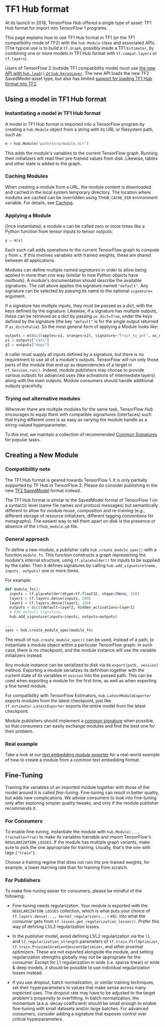 <!--* freshness: { owner: 'maringeorgiev' } *-->

# TF1 Hub format

At its launch in 2018, TensorFlow Hub offered a single type of asset: TF1 Hub
format for import into TensorFlow 1 programs.

This page explains how to use TF1 Hub format in TF1 (or the TF1 compatibility
mode of TF2) with the `hub.Module` class and associated APIs. (The typical use
is to build a `tf.Graph`, possibly inside a TF1 `Estimator`, by combining one or
more models in TF1 Hub format with `tf.compat.layers` or `tf.layers`).

Users of TensorFlow 2 (outside TF1 compatibility mode) must use
[the new API with `hub.load()` or `hub.KerasLayer`](tf2_saved_model.md). The new
API loads the new TF2 SavedModel asset type, but also has limited
[support for loading TF1 Hub format into TF2](migration_tf2.md).

## Using a model in TF1 Hub format

### Instantiating a model in TF1 Hub format

A model in TF1 Hub format is imported into a TensorFlow program by creating a
`hub.Module` object from a string with its URL or filesystem path, such as:

```python
m = hub.Module("path/to/a/module_dir")
```

This adds the module's variables to the current TensorFlow graph.
Running their initializers will read their pre-trained values from disk.
Likewise, tables and other state is added to the graph.

### Caching Modules

When creating a module from a URL, the module content is downloaded and cached
in the local system temporary directory. The location where modules are cached
can be overridden using `TFHUB_CACHE_DIR` environment variable. For details, see
[Caching](caching.md).

### Applying a Module

Once instantiated, a module `m` can be called zero or more times like a Python
function from tensor inputs to tensor outputs:

```python
y = m(x)
```

Each such call adds operations to the current TensorFlow graph to compute
`y` from `x`. If this involves variables with trained weights, these are
shared between all applications.

Modules can define multiple named *signatures* in order to allow being applied
in more than one way (similar to how Python objects have *methods*).
A module's documentation should describe the available
signatures. The call above applies the signature named `"default"`. Any
signature can be selected by passing its name to the optional `signature=`
argument.

If a signature has multiple inputs, they must be passed as a dict, with the keys
defined by the signature. Likewise, if a signature has multiple outputs, these
can be retrieved as a dict by passing `as_dict=True`, under the keys defined by
the signature (the key `"default"` is for the single output returned if
`as_dict=False`). So the most general form of applying a Module looks like:

```python
outputs = m(dict(apples=x1, oranges=x2), signature="fruit_to_pet", as_dict=True)
y1 = outputs["cats"]
y2 = outputs["dogs"]
```

A caller must supply all inputs defined by a signature, but there is no
requirement to use all of a module's outputs.
TensorFlow will run only those parts of the module that end up
as dependencies of a target in `tf.Session.run()`. Indeed, module publishers may
choose to provide various outputs for advanced uses (like activations of
intermediate layers) along with the main outputs. Module consumers should
handle additional outputs gracefully.

### Trying out alternative modules

Whenever there are multiple modules for the same task, TensorFlow Hub
encourages to equip them with compatible signartures (interfaces)
such that trying different ones is as easy as varying the module handle
as a string-valued hyperparameter.

To this end, we maintain a collection of recommended
[Common Signatures](common_signatures/index.md) for popular tasks.


## Creating a New Module

### Compatibility note

The TF1 Hub format is geared towards TensorFlow 1. It is only partially
supported by TF Hub in TensorFlow 2. Please do consider publishing in the new
[TF2 SavedModel](tf2_saved_model.md) format instead.

The TF1 Hub format is similar to the SavedModel format of TensorFlow 1 on a
syntactic level (same file names and protocol messages) but semantically
different to allow for module reuse, composition and re-training (e.g.,
different storage of resource initializers, different tagging conventions for
metagraphs). The easiest way to tell them apart on disk is the presence or
absence of the `tfhub_module.pb` file.

### General approach

To define a new module, a publisher calls `hub.create_module_spec()` with a
function `module_fn`. This function constructs a graph representing the module's
internal structure, using `tf.placeholder()` for inputs to be supplied by
the caller. Then it defines signatures by calling
`hub.add_signature(name, inputs, outputs)` one or more times.

For example:

```python
def module_fn():
  inputs = tf.placeholder(dtype=tf.float32, shape=[None, 50])
  layer1 = tf.layers.dense(inputs, 200)
  layer2 = tf.layers.dense(layer1, 100)
  outputs = dict(default=layer2, hidden_activations=layer1)
  # Add default signature.
  hub.add_signature(inputs=inputs, outputs=outputs)

...
spec = hub.create_module_spec(module_fn)
```

The result of `hub.create_module_spec()` can be used, instead of a path,
to instantiate a module object within a particular TensorFlow graph. In
such case, there is no checkpoint, and the module instance will use the
variable initializers instead.

Any module instance can be serialized to disk via its `export(path, session)`
method. Exporting a module serializes its definition together with the current
state of its variables in `session` into the passed path. This can be used
when exporting a module for the first time, as well as when exporting a fine
tuned module.

For compatibility with TensorFlow Estimators, `hub.LatestModuleExporter` exports
modules from the latest checkpoint, just like `tf.estimator.LatestExporter`
exports the entire model from the latest checkpoint.

Module publishers should implement a [common
signature](common_signatures/index.md) when possible, so that consumers can
easily exchange modules and find the best one for their problem.

### Real example

Take a look at our [text embedding module exporter](https://github.com/tensorflow/hub/blob/master/examples/text_embeddings/export.py)
for a real-world example of how to create a module from a common text embedding
format.


## Fine-Tuning

Training the variables of an imported module together with those of the model
around it is called *fine-tuning*. Fine-tuning can result in better quality, but
adds new complications. We advise consumers to look into fine-tuning only after
exploring simpler quality tweaks, and only if the module publisher recommends
it.

### For Consumers

To enable fine-tuning, instantiate the module with
`hub.Module(..., trainable=True)` to make its variables trainable and
import TensorFlow's `REGULARIZATION_LOSSES`. If the module has multiple
graph variants, make sure to pick the one appropriate for training.
Usually, that's the one with tags `{"train"}`.

Choose a training regime that does not ruin the pre-trained weights,
for example, a lower learning rate than for training from scratch.

### For Publishers

To make fine-tuning easier for consumers, please be mindful of the following:

  * Fine-tuning needs regularization. Your module is exported with the
    `REGULARIZATION_LOSSES` collection, which is what puts your choice of
    `tf.layers.dense(..., kernel_regularizer=...)` etc. into what the consumer
    gets from `tf.losses.get_regularization_losses()`. Prefer this way of
    defining L1/L2 regularization losses.

  * In the publisher model, avoid defining L1/L2 regularization via the `l1_`
    and `l2_regularization_strength` parameters of `tf.train.FtrlOptimizer`,
    `tf.train.ProximalGradientDescentOptimizer`, and other proximal
    optimizers. These are not exported alongside the module, and setting
    regularization strengths globally may not be appropriate for the
    consumer. Except for L1 regularization in wide (i.e. sparse linear) or wide
    & deep models, it should be possible to use individual regularization losses
    instead.

  * If you use dropout, batch normalization, or similar training techniques, set
    their hyperparameters to values that make sense across many expected uses.
    The dropout rate may have to be adjusted to the target problem's
    propensity to overfitting. In batch normalization, the momentum (a.k.a.
    decay coefficient) should be small enough to enable fine-tuning with
    small datasets and/or large batches.  For advanced consumers, consider
    adding a signature that exposes control over critcial hyperparameters.
